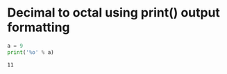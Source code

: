 # Decimal to octal using print() output formatting


```python
a = 9
print('%o' % a)
```

    11
    


```python

```
